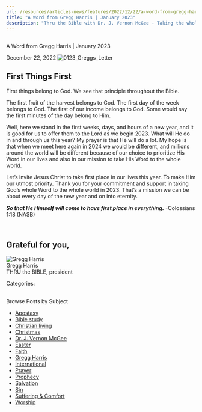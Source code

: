 ```yaml
---
url: /resources/articles-news/features/2022/12/22/a-word-from-gregg-harris-january-2023
title: "A Word from Gregg Harris | January 2023"
description: "Thru the Bible with Dr. J. Vernon McGee - Taking the whole Word to the whole world"
---
```







## 
 A Word from Gregg Harris | January 2023


December 22, 2022
![](https://www.ttb.org/images/default-source/features-and-news/0123_greggs_lettere9ceda8a-652f-4077-9015-28863f289e34.jpg?sfvrsn=7b9a1816_1 "0123_Greggs_Letter")




## First Things First

First things belong to God. We see that principle throughout the Bible. 

The first fruit of the harvest belongs to God. The first day of the week belongs to God. The first of our income belongs to God. Some would say the first minutes of the day belong to Him. 

Well, here we stand in the first weeks, days, and hours of a new year, and it is good for us to offer them to the Lord as we begin 2023. What will He do in and through us this year? My prayer is that He will do a lot. My hope is that when we meet here again in 2024 we would be different, and millions around the world will be different because of our choice to prioritize His Word in our lives and also in our mission to take His Word to the whole world. 

Let’s invite Jesus Christ to take first place in our lives this year. To make Him our utmost priority. Thank you for your commitment and support in taking God’s whole Word to the whole world in 2023. That’s a mission we can be about every day of the new year and on into eternity. 

***So that He Himself will come to have first place in everything.*** -Colossians 1:18 (NASB) 

 

## Grateful for you,

![Gregg Harris ](/images/default-source/default-album/gregg-harris.jpg?sfvrsn=38591e16_0 "Gregg Harris ")  
Gregg Harris  
THRU the BIBLE, president
 



Categories: 









## 
 Browse Posts by Subject


* [Apostasy](/resources/articles-news/-in-tags/tags/Apostasy)
* [Bible study](/resources/articles-news/-in-tags/tags/Bible-study)
* [Christian living](/resources/articles-news/-in-tags/tags/Christian-living)
* [Christmas](/resources/articles-news/-in-tags/tags/Christmas)
* [Dr. J. Vernon McGee](/resources/articles-news/-in-tags/tags/Dr-J-Vernon-McGee)
* [Easter](/resources/articles-news/-in-tags/tags/easter)
* [Faith](/resources/articles-news/-in-tags/tags/Faith)
* [Gregg Harris](/resources/articles-news/-in-tags/tags/Gregg-Harris)
* [International](/resources/articles-news/-in-tags/tags/International)
* [Prayer](/resources/articles-news/-in-tags/tags/prayer)
* [Prophecy](/resources/articles-news/-in-tags/tags/Prophecy)
* [Salvation](/resources/articles-news/-in-tags/tags/Salvation)
* [Sin](/resources/articles-news/-in-tags/tags/sin)
* [Suffering & Comfort](/resources/articles-news/-in-tags/tags/Suffering-Comfort)
* [Worship](/resources/articles-news/-in-tags/tags/worship)






